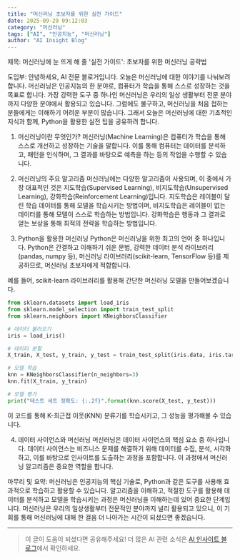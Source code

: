 ```yaml
---
title: "머신러닝 초보자를 위한 실전 가이드"
date: 2025-09-29 09:12:03
category: "머신러닝"
tags: ["AI", "인공지능", "머신러닝"]
author: "AI Insight Blog"
---
```


제목: 머신러닝에 눈 뜨게 해 줄 '실전 가이드': 초보자를 위한 머신러닝 공략법

도입부:
안녕하세요, AI 전문 블로거입니다. 오늘은 머신러닝에 대한 이야기를 나눠보려 합니다. 머신러닝은 인공지능의 한 분야로, 컴퓨터가 학습을 통해 스스로 성장하는 것을 목표로 합니다. 가장 강력한 도구 중 하나인 머신러닝은 우리의 일상 생활부터 전문 분야까지 다양한 분야에서 활용되고 있습니다. 그럼에도 불구하고, 머신러닝을 처음 접하는 분들에게는 이해하기 어려운 부분이 많습니다. 그래서 오늘은 머신러닝에 대한 기초적인 지식과 함께, Python을 활용한 실전 팁을 공유하려 합니다.

1. 머신러닝이란 무엇인가?
머신러닝(Machine Learning)은 컴퓨터가 학습을 통해 스스로 개선하고 성장하는 기술을 말합니다. 이를 통해 컴퓨터는 데이터를 분석하고, 패턴을 인식하며, 그 결과를 바탕으로 예측을 하는 등의 작업을 수행할 수 있습니다. 

2. 머신러닝의 주요 알고리즘
머신러닝에는 다양한 알고리즘이 사용되며, 이 중에서 가장 대표적인 것은 지도학습(Supervised Learning), 비지도학습(Unsupervised Learning), 강화학습(Reinforcement Learning)입니다. 지도학습은 레이블이 달린 학습 데이터를 통해 모델을 학습시키는 방법이며, 비지도학습은 레이블이 없는 데이터를 통해 모델이 스스로 학습하는 방법입니다. 강화학습은 행동과 그 결과로 얻는 보상을 통해 최적의 전략을 학습하는 방법입니다.

3. Python을 활용한 머신러닝
Python은 머신러닝을 위한 최고의 언어 중 하나입니다. Python은 간결하고 이해하기 쉬운 문법, 강력한 데이터 분석 라이브러리(pandas, numpy 등), 머신러닝 라이브러리(scikit-learn, TensorFlow 등)를 제공하므로, 머신러닝 초보자에게 적합합니다.

예를 들어, scikit-learn 라이브러리를 활용해 간단한 머신러닝 모델을 만들어보겠습니다. 

```python
from sklearn.datasets import load_iris
from sklearn.model_selection import train_test_split
from sklearn.neighbors import KNeighborsClassifier

# 데이터 불러오기
iris = load_iris()

# 데이터 분할
X_train, X_test, y_train, y_test = train_test_split(iris.data, iris.target, test_size=0.2, random_state=42)

# 모델 학습
knn = KNeighborsClassifier(n_neighbors=3)
knn.fit(X_train, y_train)

# 모델 평가
print("테스트 세트 정확도: {:.2f}".format(knn.score(X_test, y_test)))
```
이 코드를 통해 K-최근접 이웃(KNN) 분류기를 학습시키고, 그 성능을 평가해볼 수 있습니다.

4. 데이터 사이언스와 머신러닝
머신러닝은 데이터 사이언스의 핵심 요소 중 하나입니다. 데이터 사이언스는 비즈니스 문제를 해결하기 위해 데이터를 수집, 분석, 시각화하고, 이를 바탕으로 인사이트를 도출하는 과정을 포함합니다. 이 과정에서 머신러닝 알고리즘은 중요한 역할을 합니다.

마무리 및 요약:
머신러닝은 인공지능의 핵심 기술로, Python과 같은 도구를 사용해 효과적으로 학습하고 활용할 수 있습니다. 알고리즘을 이해하고, 적절한 도구를 활용해 데이터를 분석하고 모델을 학습시키는 과정은 머신러닝을 이해하는데 있어 중요한 단계입니다. 머신러닝은 우리의 일상생활부터 전문적인 분야까지 널리 활용되고 있으니, 이 기회를 통해 머신러닝에 대해 한 걸음 더 나아가는 시간이 되셨으면 좋겠습니다.

---

> 이 글이 도움이 되셨다면 공유해주세요! 
> 더 많은 AI 관련 소식은 [AI 인사이트 블로그](https://tonyhwang1004.github.io/ai-insight-blog)에서 확인하세요.
